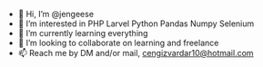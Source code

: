 - 👋 Hi, I’m @jengeese
- 👀 I’m interested in PHP Larvel Python Pandas Numpy Selenium
- 🌱 I’m currently learning everything 
- 💞️ I’m looking to collaborate on learning and freelance
- 📫 Reach me by DM and/or mail, cengizvardar10@hotmail.com
